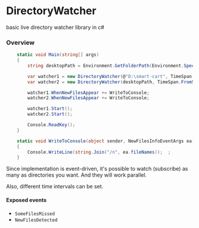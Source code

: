 # DirectoryWatcher
basic live directory watcher library in c#


### Overview
```csharp
    static void Main(string[] args)
    {
        string desktopPath = Environment.GetFolderPath(Environment.SpecialFolder.Desktop);

        var watcher1 = new DirectoryWatcher(@"D:\smart-cart", TimeSpan.FromSeconds(4));
        var watcher2 = new DirectoryWatcher(desktopPath, TimeSpan.FromSeconds(5));

        watcher1.WhenNewFilesAppear += WriteToConsole;
        watcher2.WhenNewFilesAppear += WriteToConsole;

        watcher1.Start();
        watcher2.Start();

        Console.ReadKey();    
    }

    static void WriteToConsole(object sender, NewFilesInfoEventArgs ea)
    { 
        Console.WriteLine(string.Join("/n", ea.fileNames));  ;
    }
```

Since implementation is event-driven, it's possible to watch (subscribe) as many as directories you want.
And they will work parallel.

Also, different time intervals can be set.

#### Exposed events
- `SomeFilesMissed`
- `NewFilesDetected`
